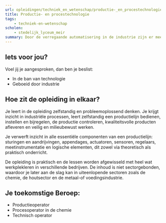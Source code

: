 ```yaml
---
url: opleidingen/techniek_en_wetenschap/productie-_en_procestechnologie.html
title: Productie- en procestechnologie
tags:
    - techniek-en-wetenschap
scholen:
    - stedelijk_lyceum_meir
summary: Door de verregaande automatisering in de industrie zijn er meer machines dan mensen aanwezig in een productiebedrijf. Je ziet steeds minder mensen zwoegen en zweten, maar daar staat tegenover dat diegenen die er wel rondlopen een complex en uitgebreid takenpakket hebben. Spreekt het tot jouw verbeelding om één van de mensen te zijn die een volledige productielijn onder controle moeten houden?
---
```


## Iets voor jou?

Voel jij je aangesproken, dan ben je beslist:

* In de ban van technologie
* Geboeid door industrie

## Hoe zit de opleiding in elkaar?

Je leert in de opleiding zelfstandig en probleemoplossend denken. Je krijgt inzicht in industriële processen, leert zelfstandig een productielijn bedienen, instellen en bijregelen, de productie controleren, kwaliteitsvolle producten afleveren en veilig en milieubewust werken.

Je verwerft inzicht in alle essentiële componenten van een productielijn: sturingen en aandrijvingen, appendages, actuatoren, sensoren, regelaars, meetinstrumentatie en logische elementen, dit zowel via theoretisch als praktisch onderricht.

De opleiding is praktisch en de lessen worden afgewisseld met heel wat werkplekleren in verschillende bedrijven. De inhoud is niet sectorgebonden, waardoor je later aan de slag kan in uiteenlopende sectoren zoals de chemie, de houtsector en de metaal-of voedingsindustrie.

## Je toekomstige Beroep:

* Productieoperator
* Procesoperator in de chemie
* Technisch operator
